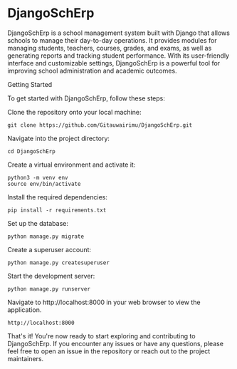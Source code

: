 # DjangoSchErp
DjangoSchErp is a school management system built with Django that allows schools to manage their day-to-day operations. It provides modules for managing students, teachers, courses, grades, and exams, as well as generating reports and tracking student performance. With its user-friendly interface and customizable settings, DjangoSchErp is a powerful tool for improving school administration and academic outcomes.

Getting Started

To get started with DjangoSchErp, follow these steps:

    

Clone the repository onto your local machine:

    git clone https://github.com/Gitauwairimu/DjangoSchErp.git

Navigate into the project directory:

   
    cd DjangoSchErp
    
Create a virtual environment and activate it:

    python3 -m venv env
    source env/bin/activate
Install the required dependencies:

    pip install -r requirements.txt

Set up the database:

    python manage.py migrate

Create a superuser account:

    python manage.py createsuperuser

Start the development server:

    python manage.py runserver

Navigate to http://localhost:8000 in your web browser to view the application.

    http://localhost:8000 
    
That's it! You're now ready to start exploring and contributing to DjangoSchErp. If you encounter any issues or have any questions, please feel free to open an issue in the repository or reach out to the project maintainers.
